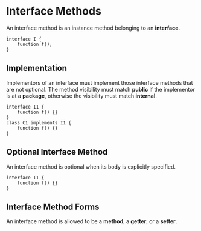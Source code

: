 # Interface Methods

An interface method is an instance method belonging to an **interface**.

```
interface I {
    function f();
}
```

## Implementation

Implementors of an interface must implement those interface methods that are not optional. The method visibility must match **public** if the implementor is at a **package**, otherwise the visibility must match **internal**.

```
interface I1 {
    function f() {}
}
class C1 implements I1 {
    function f() {}
}
```

## Optional Interface Method

An interface method is optional when its body is explicitly specified.

```
interface I1 {
    function f() {}
}
```

## Interface Method Forms

An interface method is allowed to be a **method**, a **getter**, or a **setter**.